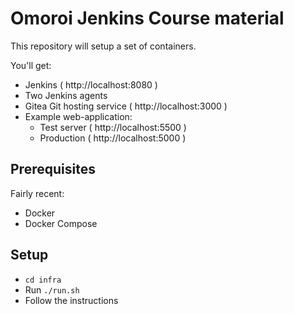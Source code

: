 # Omoroi Jenkins Course material

This repository will setup a set of containers.

You'll get:
* Jenkins ( http://localhost:8080 )
* Two Jenkins agents
* Gitea Git hosting service ( http://localhost:3000 )
* Example web-application:
  * Test server ( http://localhost:5500 )
  * Production ( http://localhost:5000 )

## Prerequisites

Fairly recent:
* Docker
* Docker Compose

## Setup

* `cd infra`
* Run `./run.sh`
* Follow the instructions
